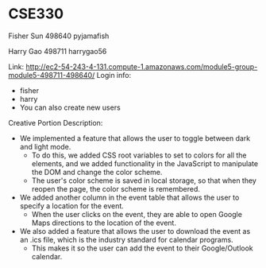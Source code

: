 # CSE330
Fisher Sun
498640
pyjamafish

Harry Gao
498711
harrygao56

Link: http://ec2-54-243-4-131.compute-1.amazonaws.com/module5-group-module5-498711-498640/
Login info:
- fisher
- harry
- You can also create new users

Creative Portion Description:
- We implemented a feature that allows the user to toggle between dark and light mode.
  - To do this, we added CSS root variables to set to colors for all the elements, and we added functionality in the JavaScript to manipulate the DOM and change the color scheme.
  - The user's color scheme is saved in local storage, so that when they reopen the page, the color scheme is remembered.
- We added another column in the event table that allows the user to specify a location for the event.
  - When the user clicks on the event, they are able to open Google Maps directions to the location of the event.
- We also added a feature that allows the user to download the event as an .ics file, which is the industry standard for calendar programs.
  - This makes it so the user can add the event to their Google/Outlook calendar.
